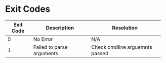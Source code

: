 # Exit Codes

Exit Code | Description | Resolution
--- | --- | --- |
0 | No Error | N/A
1 | Failed to parse arguments | Check cmdline arguemnts passed
